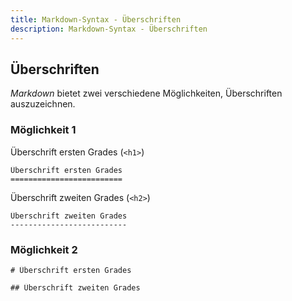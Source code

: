 ```yaml
---
title: Markdown-Syntax - Überschriften
description: Markdown-Syntax - Überschriften
---
```


## Überschriften

*Markdown* bietet zwei verschiedene Möglichkeiten, Überschriften auszuzeichnen.

### Möglichkeit 1

Überschrift ersten Grades (`<h1>`)

```
Überschrift ersten Grades
=========================
```

Überschrift zweiten Grades (`<h2>`)

```
Überschrift zweiten Grades
--------------------------
```

### Möglichkeit 2

```
# Überschrift ersten Grades
```

```
## Überschrift zweiten Grades
```
